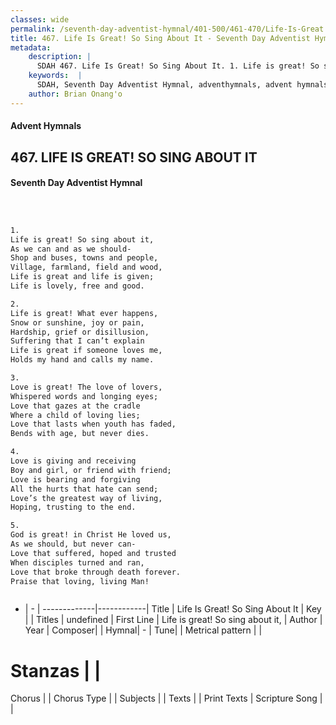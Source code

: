 ```yaml
---
classes: wide
permalink: /seventh-day-adventist-hymnal/401-500/461-470/Life-Is-Great!-So-Sing-About-It/
title: 467. Life Is Great! So Sing About It - Seventh Day Adventist Hymnal
metadata:
    description: |
      SDAH 467. Life Is Great! So Sing About It. 1. Life is great! So sing about it, As we can and as we should- Shop and buses, towns and people, Village, farmland, field and wood, Life is great and life is given; Life is lovely, free and good.
    keywords:  |
      SDAH, Seventh Day Adventist Hymnal, adventhymnals, advent hymnals, Life Is Great! So Sing About It, Life is great! So sing about it, 
    author: Brian Onang'o
---
```


#### Advent Hymnals
## 467. LIFE IS GREAT! SO SING ABOUT IT
#### Seventh Day Adventist Hymnal

```txt



1.
Life is great! So sing about it,
As we can and as we should-
Shop and buses, towns and people,
Village, farmland, field and wood,
Life is great and life is given;
Life is lovely, free and good.

2.
Life is great! What ever happens,
Snow or sunshine, joy or pain,
Hardship, grief or disillusion,
Suffering that I can’t explain
Life is great if someone loves me,
Holds my hand and calls my name.

3.
Love is great! The love of lovers,
Whispered words and longing eyes;
Love that gazes at the cradle
Where a child of loving lies;
Love that lasts when youth has faded,
Bends with age, but never dies.

4.
Love is giving and receiving
Boy and girl, or friend with friend;
Love is bearing and forgiving
All the hurts that hate can send;
Love’s the greatest way of living,
Hoping, trusting to the end.

5.
God is great! in Christ He loved us,
As we should, but never can-
Love that suffered, hoped and trusted
When disciples turned and ran,
Love that broke through death forever.
Praise that loving, living Man!



```

- |   -  |
-------------|------------|
Title | Life Is Great! So Sing About It |
Key |  |
Titles | undefined |
First Line | Life is great! So sing about it, |
Author | 
Year | 
Composer|  |
Hymnal|  - |
Tune|  |
Metrical pattern | |
# Stanzas |  |
Chorus |  |
Chorus Type |  |
Subjects |  |
Texts |  |
Print Texts | 
Scripture Song |  |
  
